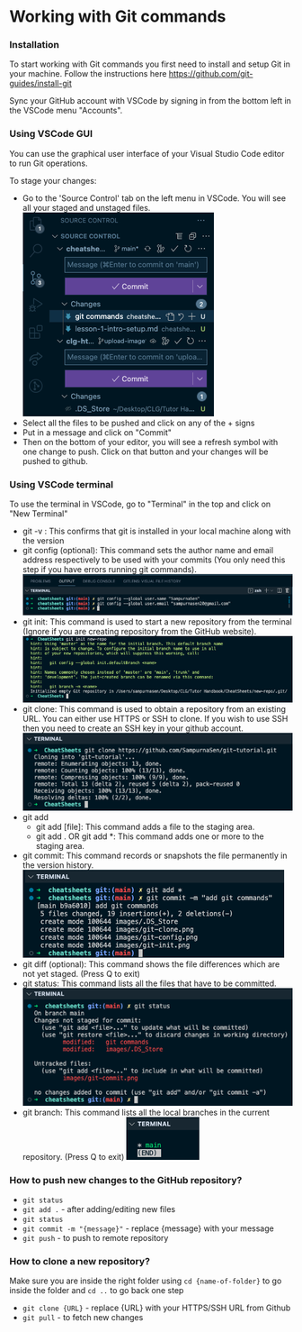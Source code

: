 # Working with Git commands

### Installation

To start working with Git commands you first need to install and setup Git in your machine. Follow the instructions here https://github.com/git-guides/install-git

Sync your GitHub account with VSCode by signing in from the bottom left in the VSCode menu "Accounts".

### Using VSCode GUI

You can use the graphical user interface of your Visual Studio Code editor to run Git operations.

To stage your changes:

- Go to the 'Source Control' tab on the left menu in VSCode. You will see all your staged and unstaged files.
  ![Alt text](/images/git-gui-stage.png "Stage changes")
- Select all the files to be pushed and click on any of the + signs
- Put in a message and click on "Commit"
- Then on the bottom of your editor, you will see a refresh symbol with one change to push. Click on that button and your changes will be pushed to github.

### Using VSCode terminal

To use the terminal in VSCode, go to "Terminal" in the top and click on "New Terminal"

- git -v : This confirms that git is installed in your local machine along with the version
- git config (optional): This command sets the author name and email address respectively to be used with your commits (You only need this step if you have errors running git commands).
  ![Alt text](/images/git-config.png "Git Config")
- git init: This command is used to start a new repository from the terminal (Ignore if you are creating repository from the GitHub website).
  ![Alt text](/images/git-init.png "Git Init")
- git clone: This command is used to obtain a repository from an existing URL. You can either use HTTPS or SSH to clone. If you wish to use SSH then you need to create an SSH key in your github account.
  ![Alt text](/images/git-clone.png "Git Clone")
- git add
  - git add [file]: This command adds a file to the staging area.
  - git add . OR git add \*: This command adds one or more to the staging area.
- git commit: This command records or snapshots the file permanently in the version history.
  ![Alt text](/images/git-commit.png "Git Commit")
- git diff (optional): This command shows the file differences which are not yet staged. (Press Q to exit)
- git status: This command lists all the files that have to be committed.
  ![Alt text](/images/git-status.png "Git Status")
- git branch: This command lists all the local branches in the current repository. (Press Q to exit)
  ![Alt text](/images/git-branch.png "Git Branch")

### How to push new changes to the GitHub repository?

- `git status`
- `git add .` - after adding/editing new files
- `git status`
- `git commit -m "{message}"` - replace {message} with your message
- `git push` - to push to remote repository

### How to clone a new repository?

Make sure you are inside the right folder using `cd {name-of-folder}` to go inside the folder and `cd ..` to go back one step

- `git clone {URL}` - replace {URL} with your HTTPS/SSH URL from Github
- `git pull` - to fetch new changes

